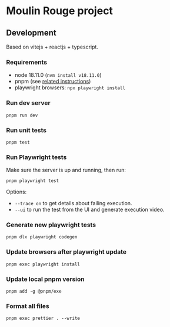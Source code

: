 # Moulin Rouge project

## Development

Based on vitejs + reactjs + typescript.

### Requirements

- node 18.11.0 (`nvm install v18.11.0`)
- pnpm (see [related instructions](https://pnpm.io/installation))
- playwright browsers: `npx playwright install`

### Run dev server

    pnpm run dev

### Run unit tests

    pnpm test

### Run Playwright tests

Make sure the server is up and running, then run:

    pnpm playwright test

Options:

- `--trace on` to get details about failing execution.
- `--ui` to run the test from the UI and generate execution video.

### Generate new playwright tests

    pnpm dlx playwright codegen

### Update browsers after playwright update

    pnpm exec playwright install

### Update local pnpm version

    pnpm add -g @pnpm/exe

### Format all files

    pnpm exec prettier . --write

